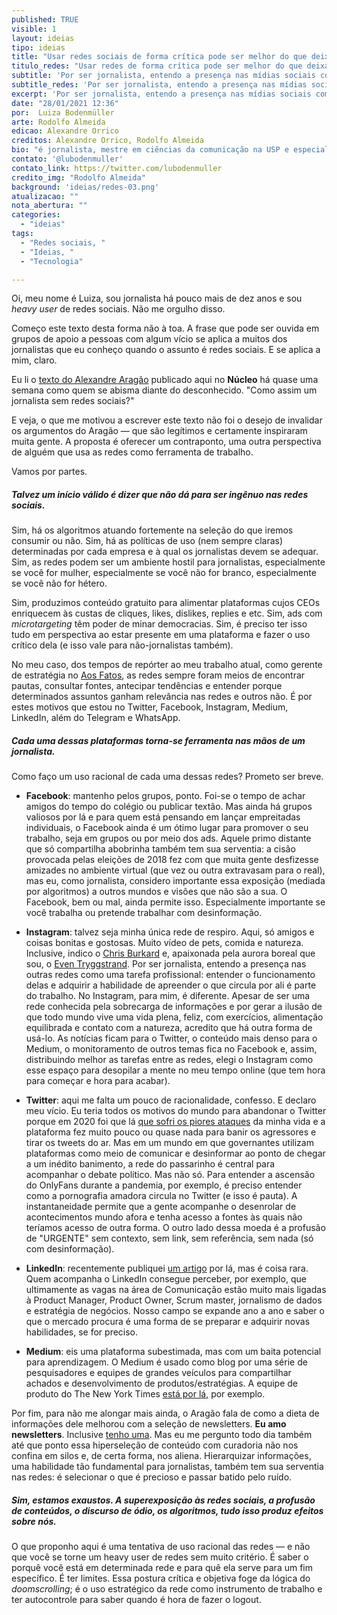 ```yaml
---
published: TRUE
visible: 1
layout: ideias
tipo: ideias
title: "Usar redes sociais de forma crítica pode ser melhor do que deixá-las"
titulo_redes: "Usar redes de forma crítica pode ser melhor do que deixá-las"
subtitle: 'Por ser jornalista, entendo a presença nas mídias sociais como tarefa profissional; ter uma abordagem diferente para cada uma delas e compreender limites são estratégias-chave'
subtitle_redes: 'Por ser jornalista, entendo a presença nas mídias sociais como tarefa profissional'
excerpt: 'Por ser jornalista, entendo a presença nas mídias sociais como tarefa profissional; ter uma abordagem diferente para cada uma delas e compreender limites são estratégias-chave'
date: "28/01/2021 12:36"
por:  Luiza Bodenmüller
arte: Rodolfo Almeida
edicao: Alexandre Orrico
creditos: Alexandre Orrico, Rodolfo Almeida
bio: "é jornalista, mestre em ciências da comunicação na USP e especialista em política e relações internacionais pela FESPSP. Trabalhou no terceiro setor, foi editora online da <a href='https://apublica.org/' target='_blank'>Agência Pública</a> e também desenvolveu estratégias para campanhas de financiamento coletivo. Venceu dois prêmios nacionais de jornalismo em 2013 e 2014. Atualmente é gerente de estratégia do <a href='https://aosfatos.org' target='_blank'>Aos Fatos</a> e em breve iniciará seu doutorado na Universidade Federal dE Minas Gerais (UFMG). Publica de forma independente a newsletter <a href='https://periodica.substack.com/' target='_blank'>Periódica</a>."
contato: '@lubodenmuller'
contato_link: https://twitter.com/lubodenmuller
credito_img: "Rodolfo Almeida"
background: 'ideias/redes-03.png'
atualizacao: ""
nota_abertura: ""
categories:
  - "ideias"
tags:
  - "Redes sociais, "
  - "Ideias, "
  - "Tecnologia"

---
```


Oi, meu nome é Luiza, sou jornalista há pouco mais de dez anos e sou *heavy user* de redes sociais. Não me orgulho disso.

Começo este texto desta forma não à toa. A frase que pode ser ouvida em grupos de apoio a pessoas com algum vício se aplica a muitos dos jornalistas que eu conheço quando o assunto é redes sociais. E se aplica a mim, claro.

Eu li o [texto do Alexandre Aragão](https://nucleo.jor.br/ideias/2021-01-22-jornalista-sem-redes-sociais) publicado aqui no **Núcleo** há quase uma semana como quem se abisma diante do desconhecido. "Como assim um jornalista sem redes sociais?"

E veja, o que me motivou a escrever este texto não foi o desejo de invalidar os argumentos do Aragão — que são legítimos e certamente inspiraram muita gente. A proposta é oferecer um contraponto, uma outra perspectiva de alguém que usa as redes como ferramenta de trabalho.

Vamos por partes.

##### Talvez um início válido é dizer que não dá para ser ingênuo nas redes sociais.

Sim, há os algoritmos atuando fortemente na seleção do que iremos consumir ou não. Sim, há as políticas de uso (nem sempre claras) determinadas por cada empresa e à qual os jornalistas devem se adequar. Sim, as redes podem ser um ambiente hostil para jornalistas, especialmente se você for mulher, especialmente se você não for branco, especialmente se você não for hétero.

Sim, produzimos conteúdo gratuito para alimentar plataformas cujos CEOs enriquecem às custas de cliques, likes, dislikes, replies e etc. Sim, ads com *microtargeting* têm poder de minar democracias. Sim, é preciso ter isso tudo em perspectiva ao estar presente em uma plataforma e fazer o uso crítico dela (e isso vale para não-jornalistas também).

No meu caso, dos tempos de repórter ao meu trabalho atual, como gerente de estratégia no [Aos Fatos](https://www.aosfatos.org/), as redes sempre foram meios de encontrar pautas, consultar fontes, antecipar tendências e entender porque determinados assuntos ganham relevância nas redes e outros não. É por estes motivos que estou no Twitter, Facebook, Instagram, Medium, LinkedIn, além do Telegram e WhatsApp.

##### Cada uma dessas plataformas torna-se ferramenta nas mãos de um jornalista.

Como faço um uso racional de cada uma dessas redes? Prometo ser breve.

- **Facebook**: mantenho pelos grupos, ponto. Foi-se o tempo de achar amigos do tempo do colégio ou publicar textão. Mas ainda há grupos valiosos por lá e para quem está pensando em lançar empreitadas individuais, o Facebook ainda é um ótimo lugar para promover o seu trabalho, seja em grupos ou por meio dos ads. Aquele primo distante que só compartilha abobrinha também tem sua serventia: a cisão provocada pelas eleições de 2018 fez com que muita gente desfizesse amizades no ambiente virtual (que vez ou outra extravasam para o real), mas eu, como jornalista, considero importante essa exposição (mediada por algoritmos) a outros mundos e visões que não são a sua. O Facebook, bem ou mal, ainda permite isso. Especialmente importante se você trabalha ou pretende trabalhar com desinformação.

- **Instagram**: talvez seja minha única rede de respiro. Aqui, só amigos e coisas bonitas e gostosas. Muito vídeo de pets, comida e natureza. Inclusive, indico o [Chris Burkard](https://www.instagram.com/chrisburkard/) e, apaixonada pela aurora boreal que sou, o [Even Tryggstrand](https://www.instagram.com/eventyr/). Por ser jornalista, entendo a presença nas outras redes como uma tarefa profissional: entender o funcionamento delas e adquirir a habilidade de apreender o que circula por ali é parte do trabalho. No Instagram, para mim, é diferente. Apesar de ser uma rede conhecida pela sobrecarga de informações e por gerar a ilusão de que todo mundo vive uma vida plena, feliz, com exercícios, alimentação equilibrada e contato com a natureza, acredito que há outra forma de usá-lo. As notícias ficam para o Twitter, o conteúdo mais denso para o Medium, o monitoramento de outros temas fica no Facebook e, assim, distribuindo melhor as tarefas entre as redes, elegi o Instagram como esse espaço para desopilar a mente no meu tempo online (que tem hora para começar e hora para acabar).

- **Twitter**: aqui me falta um pouco de racionalidade, confesso. E declaro meu vício. Eu teria todos os motivos do mundo para abandonar o Twitter porque em 2020 foi que lá [que sofri os piores ataques](https://www.abraji.org.br/noticias/abraji-condena-ataques-on-line-contra-jornalista-de-aos-fatos) da minha vida e a plataforma fez muito pouco ou quase nada para banir os agressores e tirar os tweets do ar. Mas em um mundo em que governantes utilizam plataformas como meio de comunicar e desinformar ao ponto de chegar a um inédito banimento, a rede do passarinho é central para acompanhar o debate político. Mas não só. Para entender a ascensão do OnlyFans durante a pandemia, por exemplo, é preciso entender como a pornografia amadora circula no Twitter (e isso é pauta). A instantaneidade permite que a gente acompanhe o desenrolar de acontecimentos mundo afora e tenha acesso a fontes às quais não teríamos acesso de outra forma. O outro lado dessa moeda é a profusão de "URGENTE" sem contexto, sem link, sem referência, sem nada (só com desinformação).

- **LinkedIn**: recentemente publiquei [um artigo](https://www.linkedin.com/pulse/por-que-eu-acredito-newsletter-ser%25C3%25A1-o-produto-de-2021-bodenm%25C3%25BCller/?trackingId=i3DgYImASQioKIyXWA8Dag%3D%3D) por lá, mas é coisa rara. Quem acompanha o LinkedIn consegue perceber, por exemplo, que ultimamente as vagas na área de Comunicação estão muito mais ligadas à Product Manager, Product Owner, Scrum master, jornalismo de dados e estratégia de negócios. Nosso campo se expande ano a ano e saber o que o mercado procura é uma forma de se preparar e adquirir novas habilidades, se for preciso.

- **Medium**: eis uma plataforma subestimada, mas com um baita potencial para aprendizagem. O Medium é usado como blog por uma série de pesquisadores e equipes de grandes veículos para compartilhar achados e desenvolvimento de produtos/estratégias. A equipe de produto do The New York Times [está por lá](https://open.nytimes.com/), por exemplo.

Por fim, para não me alongar mais ainda, o Aragão fala de como a dieta de informações dele melhorou com a seleção de newsletters. **Eu amo newsletters**. Inclusive [tenho uma](https://periodica.substack.com/). Mas eu me pergunto todo dia também até que ponto essa hiperseleção de conteúdo com curadoria não nos confina em silos e, de certa forma, nos aliena. Hierarquizar informações, uma habilidade tão fundamental para jornalistas, também tem sua serventia nas redes: é selecionar o que é precioso e passar batido pelo ruído.

##### Sim, estamos exaustos. A superexposição às redes sociais, a profusão de conteúdos, o discurso de ódio, os algoritmos, tudo isso produz efeitos sobre nós.

O que proponho aqui é uma tentativa de uso racional das redes — e não que você se torne um heavy user de redes sem muito critério. É saber o porquê você está em determinada rede e para quê ela serve para um fim específico. É ter limites. Essa postura crítica e objetiva foge da lógica do *doomscrolling*; é o uso estratégico da rede como instrumento de trabalho e ter autocontrole para saber quando é hora de fazer o logout.
